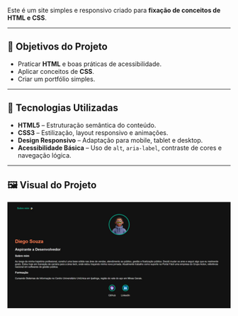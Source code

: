 Este é um site simples e responsivo criado para **fixação de conceitos de HTML e CSS**.

---

## 🎯 Objetivos do Projeto

- Praticar **HTML** e boas práticas de acessibilidade.
- Aplicar conceitos de **CSS**.
- Criar um portfólio simples.

---

## 🧱 Tecnologias Utilizadas

- **HTML5** – Estruturação semântica do conteúdo.
- **CSS3** – Estilização, layout responsivo e animações.
- **Design Responsivo** – Adaptação para mobile, tablet e desktop.
- **Acessibilidade Básica** – Uso de `alt`, `aria-label`, contraste de cores e navegação lógica.

---

## 🖼️ Visual do Projeto

![captura de tela](./img/site.jpg)

